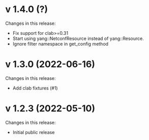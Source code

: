 # v 1.4.0 (?)
Changes in this release:
 - Fix support for clab>=0.31
 - Start using yang::NetconfResource instead of yang::Resource.
 - Ignore filter namespace in get_config method

# v 1.3.0 (2022-06-16)
Changes in this release:
 - Add clab fixtures (#1)

# v 1.2.3 (2022-05-10)
Changes in this release:

- Initial public release
